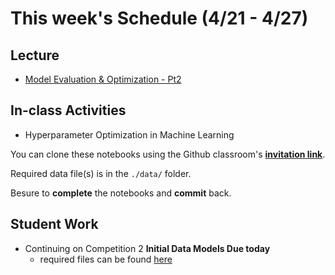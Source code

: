 # This week's Schedule (4/21 - 4/27)

## Lecture
+ [Model Evaluation & Optimization - Pt2](https://docs.google.com/presentation/d/1yEz9rPOu_-kHn1eCOPfB4VR8D2o5TKDNppJjW0MMf3s/edit?usp=sharing)

## In-class Activities
+ Hyperparameter Optimization in Machine Learning

You can clone these notebooks using the Github classroom's [__invitation link__](https://classroom.github.com/a/5mXHxRWX).

Required data file(s) is in the `./data/` folder.

Besure to __complete__ the notebooks and __commit__ back.

## Student Work
+ Continuing on Competition 2 __Initial Data Models Due today__
  + required files can be found [here](https://github.com/DrJieTao/ba545-docs/tree/master/competition2)
